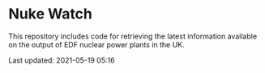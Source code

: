# Nuke Watch

This repository includes code for retrieving the latest information available on the output of EDF nuclear power plants in the UK.

Last updated: 2021-05-19 05:16